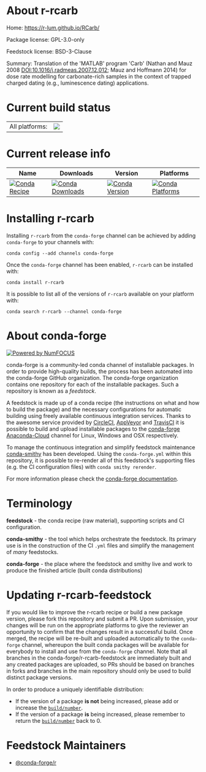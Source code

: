 About r-rcarb
=============

Home: https://r-lum.github.io/RCarb/

Package license: GPL-3.0-only

Feedstock license: BSD-3-Clause

Summary: Translation of the 'MATLAB' program 'Carb' (Nathan and Mauz 2008 <DOI:10.1016/j.radmeas.2007.12.012>; Mauz and Hoffmann 2014) for dose rate modelling for carbonate-rich samples in the context of trapped charged dating (e.g., luminescence dating) applications.



Current build status
====================


<table><tr><td>All platforms:</td>
    <td>
      <a href="https://dev.azure.com/conda-forge/feedstock-builds/_build/latest?definitionId=10676&branchName=master">
        <img src="https://dev.azure.com/conda-forge/feedstock-builds/_apis/build/status/r-rcarb-feedstock?branchName=master">
      </a>
    </td>
  </tr>
</table>

Current release info
====================

| Name | Downloads | Version | Platforms |
| --- | --- | --- | --- |
| [![Conda Recipe](https://img.shields.io/badge/recipe-r--rcarb-green.svg)](https://anaconda.org/conda-forge/r-rcarb) | [![Conda Downloads](https://img.shields.io/conda/dn/conda-forge/r-rcarb.svg)](https://anaconda.org/conda-forge/r-rcarb) | [![Conda Version](https://img.shields.io/conda/vn/conda-forge/r-rcarb.svg)](https://anaconda.org/conda-forge/r-rcarb) | [![Conda Platforms](https://img.shields.io/conda/pn/conda-forge/r-rcarb.svg)](https://anaconda.org/conda-forge/r-rcarb) |

Installing r-rcarb
==================

Installing `r-rcarb` from the `conda-forge` channel can be achieved by adding `conda-forge` to your channels with:

```
conda config --add channels conda-forge
```

Once the `conda-forge` channel has been enabled, `r-rcarb` can be installed with:

```
conda install r-rcarb
```

It is possible to list all of the versions of `r-rcarb` available on your platform with:

```
conda search r-rcarb --channel conda-forge
```


About conda-forge
=================

[![Powered by NumFOCUS](https://img.shields.io/badge/powered%20by-NumFOCUS-orange.svg?style=flat&colorA=E1523D&colorB=007D8A)](http://numfocus.org)

conda-forge is a community-led conda channel of installable packages.
In order to provide high-quality builds, the process has been automated into the
conda-forge GitHub organization. The conda-forge organization contains one repository
for each of the installable packages. Such a repository is known as a *feedstock*.

A feedstock is made up of a conda recipe (the instructions on what and how to build
the package) and the necessary configurations for automatic building using freely
available continuous integration services. Thanks to the awesome service provided by
[CircleCI](https://circleci.com/), [AppVeyor](https://www.appveyor.com/)
and [TravisCI](https://travis-ci.com/) it is possible to build and upload installable
packages to the [conda-forge](https://anaconda.org/conda-forge)
[Anaconda-Cloud](https://anaconda.org/) channel for Linux, Windows and OSX respectively.

To manage the continuous integration and simplify feedstock maintenance
[conda-smithy](https://github.com/conda-forge/conda-smithy) has been developed.
Using the ``conda-forge.yml`` within this repository, it is possible to re-render all of
this feedstock's supporting files (e.g. the CI configuration files) with ``conda smithy rerender``.

For more information please check the [conda-forge documentation](https://conda-forge.org/docs/).

Terminology
===========

**feedstock** - the conda recipe (raw material), supporting scripts and CI configuration.

**conda-smithy** - the tool which helps orchestrate the feedstock.
                   Its primary use is in the construction of the CI ``.yml`` files
                   and simplify the management of *many* feedstocks.

**conda-forge** - the place where the feedstock and smithy live and work to
                  produce the finished article (built conda distributions)


Updating r-rcarb-feedstock
==========================

If you would like to improve the r-rcarb recipe or build a new
package version, please fork this repository and submit a PR. Upon submission,
your changes will be run on the appropriate platforms to give the reviewer an
opportunity to confirm that the changes result in a successful build. Once
merged, the recipe will be re-built and uploaded automatically to the
`conda-forge` channel, whereupon the built conda packages will be available for
everybody to install and use from the `conda-forge` channel.
Note that all branches in the conda-forge/r-rcarb-feedstock are
immediately built and any created packages are uploaded, so PRs should be based
on branches in forks and branches in the main repository should only be used to
build distinct package versions.

In order to produce a uniquely identifiable distribution:
 * If the version of a package **is not** being increased, please add or increase
   the [``build/number``](https://conda.io/docs/user-guide/tasks/build-packages/define-metadata.html#build-number-and-string).
 * If the version of a package **is** being increased, please remember to return
   the [``build/number``](https://conda.io/docs/user-guide/tasks/build-packages/define-metadata.html#build-number-and-string)
   back to 0.

Feedstock Maintainers
=====================

* [@conda-forge/r](https://github.com/conda-forge/r/)

